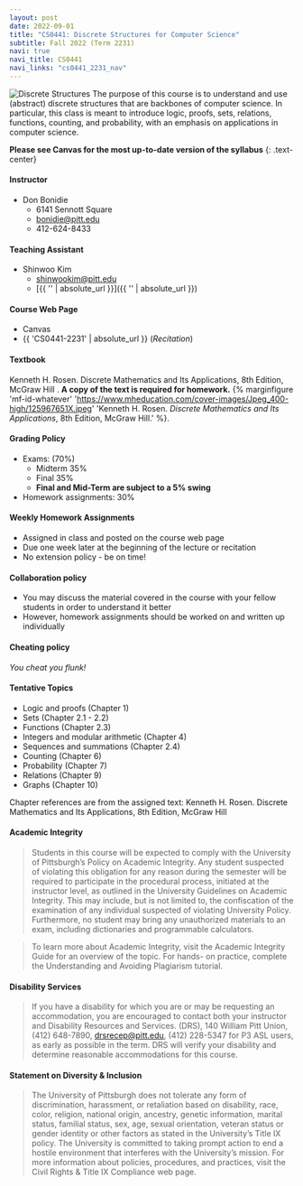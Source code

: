 ```yaml
---
layout: post
date: 2022-09-01
title: "CS0441: Discrete Structures for Computer Science"
subtitle: Fall 2022 (Term 2231)
navi: true
navi_title: CS0441
navi_links: "cs0441_2231_nav"
---
```


![Discrete Structures](https://res.cloudinary.com/practicaldev/image/fetch/s--cqZpvxqB--/c_imagga_scale,f_auto,fl_progressive,h_900,q_auto,w_1600/https://dev-to-uploads.s3.amazonaws.com/uploads/articles/3kgxmx7ddk0ws4ng0xo3.jpg) The purpose of this course is to understand and use (abstract) discrete structures that are backbones of computer science. In particular, this class is meant to introduce logic, proofs, sets, relations, functions, counting, and probability, with an emphasis on applications in computer science.

**Please see Canvas for the most up-to-date version of the syllabus**
{: .text-center}

#### Instructor

- Don Bonidie
  - 6141 Sennott Square
  - [bonidie@pitt.edu](bonidie@pitt.edu)
  - 412-624-8433

#### Teaching Assistant

- Shinwoo Kim
  - [shinwookim@pitt.edu](shinwookim@pitt.edu)
  - [{{ '' | absolute_url }}]({{ '' | absolute_url }})

#### Course Web Page

- Canvas
- {{ 'CS0441-2231' | absolute_url }} (_Recitation_)

#### Textbook

Kenneth H. Rosen. Discrete Mathematics and Its Applications, 8th Edition, McGraw Hill .
**A copy of the text is required for homework.** {% marginfigure 'mf-id-whatever' 'https://www.mheducation.com/cover-images/Jpeg_400-high/125967651X.jpeg' 'Kenneth H. Rosen. *Discrete Mathematics and Its Applications*, 8th Edition, McGraw Hill.' %}.

#### Grading Policy

- Exams: (70%)
  - Midterm 35%
  - Final 35%
  - **Final and Mid-Term are subject to a 5% swing**
- Homework assignments: 30%

#### Weekly Homework Assignments

- Assigned in class and posted on the course web page
- Due one week later at the beginning of the lecture or recitation
- No extension policy - be on time!

#### Collaboration policy

- You may discuss the material covered in the course with your fellow students in order to understand it better
- However, homework assignments should be worked on and written up individually

#### Cheating policy

_You cheat you flunk!_

#### Tentative Topics

- Logic and proofs (Chapter 1)
- Sets (Chapter 2.1 - 2.2)
- Functions (Chapter 2.3)
- Integers and modular arithmetic (Chapter 4)
- Sequences and summations (Chapter 2.4)
- Counting (Chapter 6)
- Probability (Chapter 7)
- Relations (Chapter 9)
- Graphs (Chapter 10)

Chapter references are from the assigned text: Kenneth H. Rosen. Discrete Mathematics and Its Applications, 8th Edition, McGraw Hill

#### Academic Integrity

> Students in this course will be expected to comply with the University of Pittsburgh’s Policy on Academic Integrity. Any student suspected of violating this obligation for any reason during the semester will be required to participate in the procedural process, initiated at the instructor level, as outlined in the University Guidelines on Academic Integrity. This may include, but is not limited to, the confiscation of the examination of any individual suspected of violating University Policy. Furthermore, no student may bring any unauthorized materials to an exam, including dictionaries and programmable calculators.

> To learn more about Academic Integrity, visit the Academic Integrity Guide for an overview of the topic. For hands- on practice, complete the Understanding and Avoiding Plagiarism tutorial.

#### Disability Services

> If you have a disability for which you are or may be requesting an accommodation, you are encouraged to contact both your instructor and Disability Resources and Services. (DRS), 140 William Pitt Union, (412) 648-7890, drsrecep@pitt.edu, (412) 228-5347 for P3 ASL users, as early as possible in the term. DRS will verify your disability and determine reasonable accommodations for this course.

#### Statement on Diversity & Inclusion

> The University of Pittsburgh does not tolerate any form of discrimination, harassment, or retaliation based on disability, race, color, religion, national origin, ancestry, genetic information, marital status, familial status, sex, age, sexual orientation, veteran status or gender identity or other factors as stated in the University’s Title IX policy. The University is committed to taking prompt action to end a hostile environment that interferes with the University’s mission. For more information about policies, procedures, and practices, visit the Civil Rights & Title IX Compliance web page.
